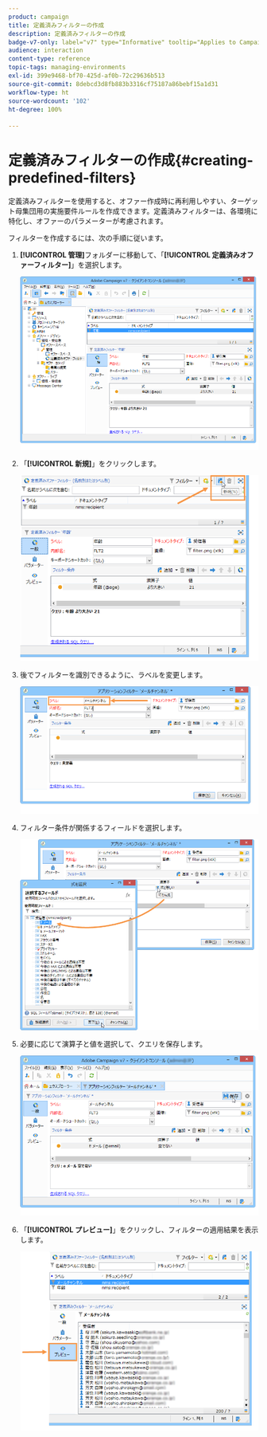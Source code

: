 ```yaml
---
product: campaign
title: 定義済みフィルターの作成
description: 定義済みフィルターの作成
badge-v7-only: label="v7" type="Informative" tooltip="Applies to Campaign Classic v7 only"
audience: interaction
content-type: reference
topic-tags: managing-environments
exl-id: 399e9468-bf70-425d-af0b-72c29636b513
source-git-commit: 8debcd3d8fb883b3316cf75187a86bebf15a1d31
workflow-type: ht
source-wordcount: '102'
ht-degree: 100%

---
```


# 定義済みフィルターの作成{#creating-predefined-filters}



定義済みフィルターを使用すると、オファー作成時に再利用しやすい、ターゲット母集団用の実施要件ルールを作成できます。定義済みフィルターは、各環境に特化し、オファーのパラメーターが考慮されます。

フィルターを作成するには、次の手順に従います。

1. **[!UICONTROL 管理]**&#x200B;フォルダーに移動して、「**[!UICONTROL 定義済みオファーフィルター]**」を選択します。

   ![](assets/offer_filter_create_005.png)

1. 「**[!UICONTROL 新規]**」をクリックします。

   ![](assets/offer_filter_create_001.png)

1. 後でフィルターを識別できるように、ラベルを変更します。

   ![](assets/offer_filter_create_002.png)

1. フィルター条件が関係するフィールドを選択します。

   ![](assets/offer_filter_create_003.png)

1. 必要に応じて演算子と値を選択して、クエリを保存します。

   ![](assets/offer_filter_create_004.png)

1. 「**[!UICONTROL プレビュー]**」をクリックし、フィルターの適用結果を表示します。

   ![](assets/offer_filter_create_006.png)
